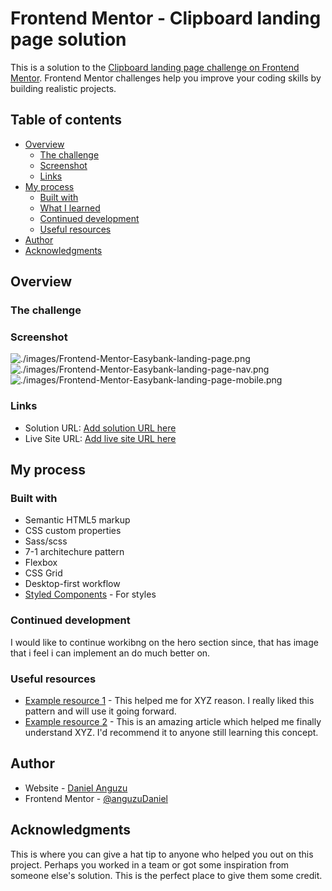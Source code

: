 # Frontend Mentor - Clipboard landing page solution

This is a solution to the [Clipboard landing page challenge on Frontend Mentor](https://www.frontendmentor.io/challenges/clipboard-landing-page-5cc9bccd6c4c91111378ecb9). Frontend Mentor challenges help you improve your coding skills by building realistic projects. 

## Table of contents

- [Overview](#overview)
  - [The challenge](#the-challenge)
  - [Screenshot](#screenshot)
  - [Links](#links)
- [My process](#my-process)
  - [Built with](#built-with)
  - [What I learned](#what-i-learned)
  - [Continued development](#continued-development)
  - [Useful resources](#useful-resources)
- [Author](#author)
- [Acknowledgments](#acknowledgments)

## Overview

### The challenge

### Screenshot

![./images/Frontend-Mentor-Easybank-landing-page.png](./screenshot.jpg)
![./images/Frontend-Mentor-Easybank-landing-page-nav.png](./screenshot.jpg)
![./images/Frontend-Mentor-Easybank-landing-page-mobile.png](./screenshot.jpg)

### Links

- Solution URL: [Add solution URL here](https://your-solution-url.com)
- Live Site URL: [Add live site URL here](https://your-live-site-url.com)

## My process

### Built with

- Semantic HTML5 markup
- CSS custom properties
- Sass/scss
- 7-1 architechure pattern
- Flexbox
- CSS Grid
- Desktop-first workflow
- [Styled Components](https://styled-components.com/) - For styles

### Continued development

I would like to continue workibng on the hero section since, that has image that i feel i can implement an do much better on. 


### Useful resources

- [Example resource 1](https://www.example.com) - This helped me for XYZ reason. I really liked this pattern and will use it going forward.
- [Example resource 2](https://www.example.com) - This is an amazing article which helped me finally understand XYZ. I'd recommend it to anyone still learning this concept.


## Author

- Website - [Daniel Anguzu](https://www.your-site.com)
- Frontend Mentor - [@anguzuDaniel](https://www.frontendmentor.io/profile/anguzuDaniel)
<!-- - Twitter - [@yourusername](https://www.twitter.com/yourusername) -->

## Acknowledgments

This is where you can give a hat tip to anyone who helped you out on this project. Perhaps you worked in a team or got some inspiration from someone else's solution. This is the perfect place to give them some credit.


